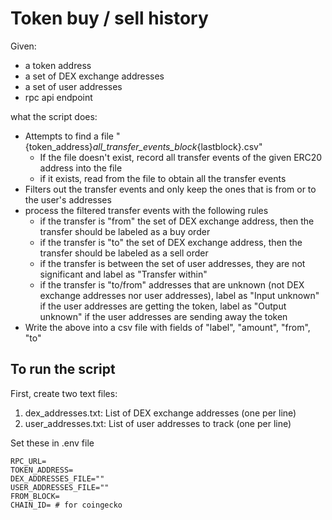 # Token buy / sell history

Given:
- a token address
- a set of DEX exchange addresses
- a set of user addresses
- rpc api endpoint

what the script does:
- Attempts to find a file "{token_address}_all_transfer_events_block_{lastblock}.csv"
    - If the file doesn't exist, record all transfer events of the given ERC20 address into the file
    - if it exists, read from the file to obtain all the transfer events
- Filters out the transfer events and only keep the ones that is from or to the user's addresses
- process the filtered transfer events with the following rules
    - if the transfer is "from" the set of DEX exchange address, then the transfer should be labeled as a buy order
    - if the transfer is "to" the set of DEX exchange address, then the transfer should be labeled as a sell order
    - if the transfer is between the set of user addresses, they are not significant and label as "Transfer within"
    - if the transfer is "to/from" addresses that are unknown (not DEX exchange addresses nor user addresses), label as "Input unknown" if the user addresses are getting the token, label as "Output unknown" if the user addresses are sending away the token
- Write the above into a csv file with fields of "label", "amount", "from", "to"

## To run the script

First, create two text files:
1. dex_addresses.txt: List of DEX exchange addresses (one per line)
2. user_addresses.txt: List of user addresses to track (one per line)

Set these in .env file
```
RPC_URL=
TOKEN_ADDRESS=
DEX_ADDRESSES_FILE=""
USER_ADDRESSES_FILE=""
FROM_BLOCK= 
CHAIN_ID= # for coingecko
```